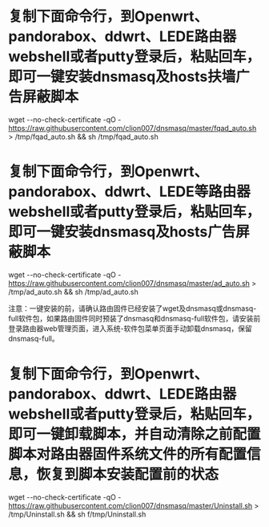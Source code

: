 # 复制下面命令行，到Openwrt、pandorabox、ddwrt、LEDE路由器webshell或者putty登录后，粘贴回车，即可一键安装dnsmasq及hosts扶墙广告屏蔽脚本
wget --no-check-certificate -qO - https://raw.githubusercontent.com/clion007/dnsmasq/master/fqad_auto.sh > /tmp/fqad_auto.sh && sh /tmp/fqad_auto.sh

# 复制下面命令行，到Openwrt、pandorabox、ddwrt、LEDE等路由器webshell或者putty登录后，粘贴回车，即可一键安装dnsmasq及hosts广告屏蔽脚本
wget --no-check-certificate -qO - https://raw.githubusercontent.com/clion007/dnsmasq/master/ad_auto.sh > /tmp/ad_auto.sh && sh /tmp/ad_auto.sh

注意：一键安装的前，请确认路由固件已经安装了wget及dnsmasq或dnsmasq-full软件包，如果路由固件同时预装了dnsmasq和dnsmasq-full软件包，请安装前登录路由器web管理页面，进入系统-软件包菜单页面手动卸载dnsmasq，保留dnsmasq-full。

# 复制下面命令行，到Openwrt、pandorabox、ddwrt、LEDE路由器webshell或者putty登录后，粘贴回车，即可一键卸载脚本，并自动清除之前配置脚本对路由器固件系统文件的所有配置信息，恢复到脚本安装配置前的状态
wget --no-check-certificate -qO - https://raw.githubusercontent.com/clion007/dnsmasq/master/Uninstall.sh > /tmp/Uninstall.sh && sh f/tmp/Uninstall.sh
